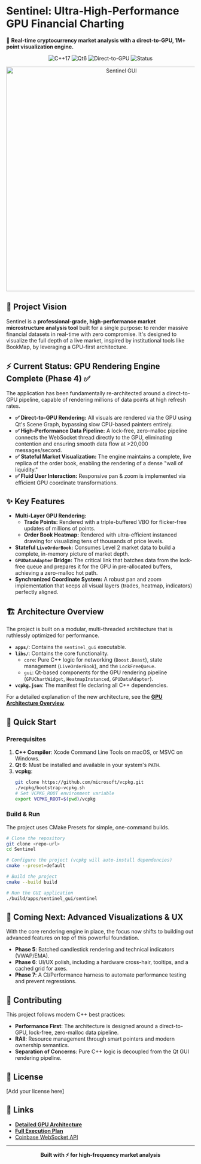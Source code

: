 # Sentinel: Ultra-High-Performance GPU Financial Charting

🚀 **Real-time cryptocurrency market analysis with a direct-to-GPU, 1M+ point visualization engine.**

<p align="center">
  <img src="https://img.shields.io/badge/C%2B%2B-17-blue.svg" alt="C++17">
  <img src="https://img.shields.io/badge/Qt-6-green.svg" alt="Qt6">
  <img src="https://img.shields.io/badge/Renderer-Direct_to_GPU-purple.svg" alt="Direct-to-GPU">
  <img src="https://img.shields.io/badge/Status-Phase_4_Complete-brightgreen.svg" alt="Status">
</p>

<div align="center">
  <img src="https://github.com/user-attachments/assets/a3f7ccf9-7f5b-4d31-9dc0-d8370f38d71f" alt="Sentinel GUI" width="600"/>
</div>

## 🎯 Project Vision

Sentinel is a **professional-grade, high-performance market microstructure analysis tool** built for a single purpose: to render massive financial datasets in real-time with zero compromise. It's designed to visualize the full depth of a live market, inspired by institutional tools like BookMap, by leveraging a GPU-first architecture.

## ⚡ Current Status: **GPU Rendering Engine Complete (Phase 4)** ✅

The application has been fundamentally re-architected around a direct-to-GPU pipeline, capable of rendering millions of data points at high refresh rates.

- **✅ Direct-to-GPU Rendering:** All visuals are rendered via the GPU using Qt's Scene Graph, bypassing slow CPU-based painters entirely.
- **✅ High-Performance Data Pipeline:** A lock-free, zero-malloc pipeline connects the WebSocket thread directly to the GPU, eliminating contention and ensuring smooth data flow at >20,000 messages/second.
- **✅ Stateful Market Visualization:** The engine maintains a complete, live replica of the order book, enabling the rendering of a dense "wall of liquidity."
- **✅ Fluid User Interaction:** Responsive pan & zoom is implemented via efficient GPU coordinate transformations.

## ✨ Key Features

- **Multi-Layer GPU Rendering:**
    - **Trade Points:** Rendered with a triple-buffered VBO for flicker-free updates of millions of points.
    - **Order Book Heatmap:** Rendered with ultra-efficient instanced drawing for visualizing tens of thousands of price levels.
- **Stateful `LiveOrderBook`:** Consumes Level 2 market data to build a complete, in-memory picture of market depth.
- **`GPUDataAdapter` Bridge:** The critical link that batches data from the lock-free queue and prepares it for the GPU in pre-allocated buffers, achieving a zero-malloc hot path.
- **Synchronized Coordinate System:** A robust pan and zoom implementation that keeps all visual layers (trades, heatmap, indicators) perfectly aligned.

## 🏗️ Architecture Overview

The project is built on a modular, multi-threaded architecture that is ruthlessly optimized for performance.

- **`apps/`**: Contains the `sentinel_gui` executable.
- **`libs/`**: Contains the core functionality.
    - `core`: Pure C++ logic for networking (`Boost.Beast`), state management (`LiveOrderBook`), and the `LockFreeQueue`.
    - `gui`: Qt-based components for the GPU rendering pipeline (`GPUChartWidget`, `HeatmapInstanced`, `GPUDataAdapter`).
- **`vcpkg.json`**: The manifest file declaring all C++ dependencies.

For a detailed explanation of the new architecture, see the **[GPU Architecture Overview](docs/ARCHITECTURE.md)**.

## 🚀 Quick Start

### Prerequisites

1.  **C++ Compiler**: Xcode Command Line Tools on macOS, or MSVC on Windows.
2.  **Qt 6**: Must be installed and available in your system's `PATH`.
3.  **vcpkg**:
    ```bash
    git clone https://github.com/microsoft/vcpkg.git
    ./vcpkg/bootstrap-vcpkg.sh
    # Set VCPKG_ROOT environment variable
    export VCPKG_ROOT=$(pwd)/vcpkg
    ```

### Build & Run

The project uses CMake Presets for simple, one-command builds.

```bash
# Clone the repository
git clone <repo-url>
cd Sentinel

# Configure the project (vcpkg will auto-install dependencies)
cmake --preset=default

# Build the project
cmake --build build

# Run the GUI application
./build/apps/sentinel_gui/sentinel
```

## 🚧 **Coming Next: Advanced Visualizations & UX**

With the core rendering engine in place, the focus now shifts to building out advanced features on top of this powerful foundation.

- **Phase 5**: Batched candlestick rendering and technical indicators (VWAP/EMA).
- **Phase 6**: UI/UX polish, including a hardware cross-hair, tooltips, and a cached grid for axes.
- **Phase 7**: A CI/Performance harness to automate performance testing and prevent regressions.

## 🤝 Contributing

This project follows modern C++ best practices:
- **Performance First**: The architecture is designed around a direct-to-GPU, lock-free, zero-malloc data pipeline.
- **RAII**: Resource management through smart pointers and modern ownership semantics.
- **Separation of Concerns**: Pure C++ logic is decoupled from the Qt GUI rendering pipeline.

## 📝 License

[Add your license here]

## 🔗 Links

- **[Detailed GPU Architecture](docs/ARCHITECTURE.md)**
- **[Full Execution Plan](docs/feature_implementations/main_chart_performance_optimization/PLAN.md)**
- [Coinbase WebSocket API](https://docs.cloud.coinbase.com/exchange/docs/websocket-overview)

---

<p align="center">
  <strong>Built with ⚡ for high-frequency market analysis</strong>
</p>

